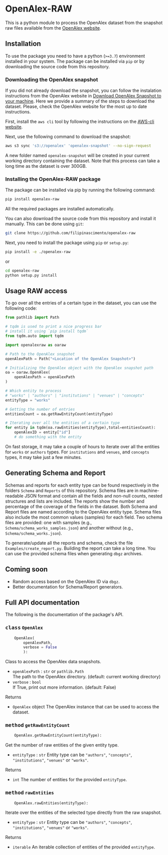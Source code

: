# OpenAlex-RAW
This is a python module to process the OpenAlex dataset from the snapshot raw files available from the [OpenAlex website](https://www.openalex.org).

## Installation
To use the package you need to have a python (`>=3.7`) environment installed in your system. The package can be installed via `pip` or by downloading the source code from this repository.

### Downloading the OpenAlex snapshot
If you did not already download the snapshot, you can follow the instalation instructions from the OpenAlex website in [Download OpenAlex Snapshot to your machine](https://docs.openalex.org/download-snapshot/download-to-your-machine). Here we provide a summary of the steps to download the dataset. Please, check the OpenAlex website for the most up to date instructions.

First, install the `aws cli` tool by following the instructions on the [AWS-cli website](https://docs.aws.amazon.com/cli/latest/userguide/getting-started-install.html).

Next, use the following command to download the snapshot:
```bash
aws s3 sync 's3://openalex' 'openalex-snapshot' --no-sign-request 
```

A new folder named `openalex-snapshot` will be created in your current working directory containing the dataset. Note that this process can take a long time as the dataset is over 300GB.

### Installing the OpenAlex-RAW package
The package can be installed via pip by running the following command:

```bash
pip install openalex-raw
```

All the required packages are installed automatically.

You can also download the source code from this repository and install it manually. This can be done using `git`:

```bash
git clone https://github.com/filipinascimento/openalex-raw
```

Next, you need to install the package using `pip` or `setup.py`:

```bash
pip install -e ./openalex-raw
```
or

```bash
cd openalex-raw
python setup.py install
```

## Usage RAW access
To go over all the entries of a certain type in the dataset, you can use the following code:

```python
from pathlib import Path

# tqdm is used to print a nice progress bar
# install it using `pip install tqdm`
from tqdm.auto import tqdm

import openalexraw as oaraw

# Path to the OpenAlex snapshot
openAlexPath = Path("<Location of the OpenAlex Snapshot>")

# Initializing the OpenAlex object with the OpenAlex snapshot path
oa = oaraw.OpenAlex(
    openAlexPath = openAlexPath
)

# Which entity to process
# "works" | "authors" | "institutions" | "venues" | "concepts"
entityType = "works"

# Getting the number of entries
entitiesCount = oa.getRawEntityCount(entityType)

# Iterating over all the entities of a certain type
for entity in tqdm(oa.rawEntities(entityType),total=entitiesCount):
    openAlexID = entity["id"]
    # do something with the entity
```

On fast storage, it may take a couple of hours to iterate over all the entities for `works` or `authors` types. For `institutions` and `venues`, and `concepts` types, it may take just a few minutes.


## Generating Schema and Report
Schemas and reports for each entity type can be found respectively in the folders `Schema` and `Reports` of this repository. Schema files are in machine-readable JSON format and contain all the fields and non-null counts, nested structures and lists are included. The reports show the number and percentage of the coverage of the fields in the dataset. Both Schema and Report files are named according to the OpenAlex entity type. Schema files also include the most common values (samples) for each field. Two schema files are provided: one with samples (e.g., `Schema/schema_works_samples.json`) and another without (e.g., `Schema/schema_works.json`).

To generate/update all the reports and schema, check the file `Examples/create_report.py`. Building the report can take a long time. You can use the provided schema files when generating `dbgz` archives.

## Coming soon
 - Random access based on the OpenAlex ID via `dbgz`.
 - Better documentation for Schema/Report generators.


## Full API documentation
The following is the documentation of the package's API.

### <kbd>class</kbd> `OpenAlex`
```python
    OpenAlex(
        openAlexPath,
        verbose = False
        ):
```
Class to access the OpenAlex data snapshots.
  * `openAlexPath` : `str` or `pathlib.Path`  
    The path to the OpenAlex directory. (default: current working directory)
  * `verbose` : `bool`  
    If True, print out more information. (default: False)

Returns 
  * `OpenAlex` object 
    The OpenAlex instance that can be used to access the dataset.


### <kbd>method</kbd> `getRawEntityCount`
```python
    OpenAlex.getRawEntityCount(entityType):
```
Get the number of raw entities of the given entity type.
  * `entityType` : `str` 
    Entity type can be `"authors"`, `"concepts"`, `"institutions"`, `"venues"` or `"works"`.

Returns 
  * `int` 
    The number of entities for the provided `entityType`.


### <kbd>method</kbd> `rawEntities`
```python
    OpenAlex.rawEntities(entityType):
```
Iterate over the entities of the selected type directly from the raw snapshot.
  * `entityType` : `str` 
    Entity type can be `"authors"`, `"concepts"`, `"institutions"`, `"venues"` or `"works"`.

Returns 
  * `iterable` 
    An iterable collection of entities of the provided `entityType`.

